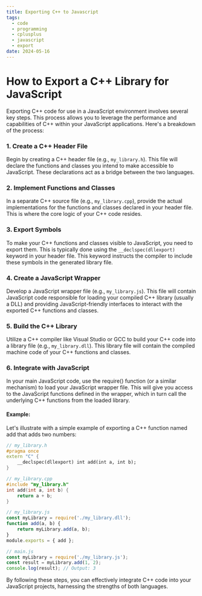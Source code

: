 ```yaml
---
title: Exporting C++ to Javascript
tags:
  - code
  - programming
  - cplusplus
  - javascript
  - export
date: 2024-05-16
---
```

# How to Export a C++ Library for JavaScript
Exporting C++ code for use in a JavaScript environment involves several key steps. This process allows you to leverage the performance and capabilities of C++ within your JavaScript applications. Here's a breakdown of the process:

### 1. Create a C++ Header File
Begin by creating a C++ header file (e.g., `my_library.h`). This file will declare the functions and classes you intend to make accessible to JavaScript. These declarations act as a bridge between the two languages.

### 2. Implement Functions and Classes
In a separate C++ source file (e.g., `my_library.cpp`), provide the actual implementations for the functions and classes declared in your header file. This is where the core logic of your C++ code resides.

### 3. Export Symbols
To make your C++ functions and classes visible to JavaScript, you need to export them. This is typically done using the `__declspec(dllexport)` keyword in your header file. This keyword instructs the compiler to include these symbols in the generated library file.

### 4. Create a JavaScript Wrapper
Develop a JavaScript wrapper file (e.g., `my_library.js`). This file will contain JavaScript code responsible for loading your compiled C++ library (usually a DLL) and providing JavaScript-friendly interfaces to interact with the exported C++ functions and classes.

### 5. Build the C++ Library
Utilize a C++ compiler like Visual Studio or GCC to build your C++ code into a library file (e.g., `my_library.dll`). This library file will contain the compiled machine code of your C++ functions and classes.

### 6. Integrate with JavaScript
In your main JavaScript code, use the require() function (or a similar mechanism) to load your JavaScript wrapper file. This will give you access to the JavaScript functions defined in the wrapper, which in turn call the underlying C++ functions from the loaded library.

#### Example:
Let's illustrate with a simple example of exporting a C++ function named add that adds two numbers:
```C++
// my_library.h
#pragma once
extern "C" {
    __declspec(dllexport) int add(int a, int b);
}
```

```C++
// my_library.cpp
#include "my_library.h"
int add(int a, int b) {
    return a + b;
}
```

```Javascript
// my_library.js
const myLibrary = require('./my_library.dll');
function add(a, b) {
    return myLibrary.add(a, b);
}
module.exports = { add };
```

```Javascript
// main.js
const myLibrary = require('./my_library.js');
const result = myLibrary.add(1, 2);
console.log(result); // Output: 3
```

By following these steps, you can effectively integrate C++ code into your JavaScript projects, harnessing the strengths of both languages.